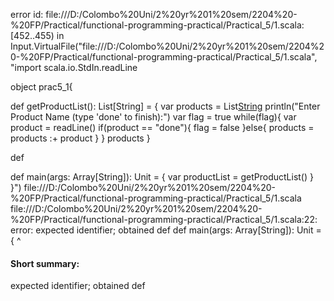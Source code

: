 error id: file:///D:/Colombo%20Uni/2%20yr%201%20sem/2204%20-%20FP/Practical/functional-programming-practical/Practical_5/1.scala:[452..455) in Input.VirtualFile("file:///D:/Colombo%20Uni/2%20yr%201%20sem/2204%20-%20FP/Practical/functional-programming-practical/Practical_5/1.scala", "import scala.io.StdIn.readLine

object prac5_1{

   def getProductList(): List[String] = {
      var products = List[String]()
      println("Enter Product Name (type 'done' to finish):")
      var flag = true
      while(flag){
         var product = readLine()
         if(product == "done"){
            flag = false
         }else{
            products = products :+ product
         }
      }
      products
   }

   def 

   def main(args: Array[String]): Unit = {
      var productList = getProductList()
   }
}")
file:///D:/Colombo%20Uni/2%20yr%201%20sem/2204%20-%20FP/Practical/functional-programming-practical/Practical_5/1.scala
file:///D:/Colombo%20Uni/2%20yr%201%20sem/2204%20-%20FP/Practical/functional-programming-practical/Practical_5/1.scala:22: error: expected identifier; obtained def
   def main(args: Array[String]): Unit = {
   ^
#### Short summary: 

expected identifier; obtained def